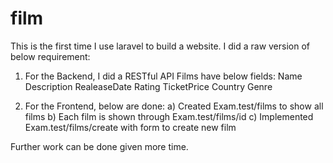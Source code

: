 # film
This is the first time I use laravel to build a website. I did a raw version of below requirement:

1. For the Backend, I did a RESTful API
Films have below fields:
  Name
  Description
  RealeaseDate
  Rating
  TicketPrice
  Country
  Genre
 
 2. For the Frontend, below are done:
   a) Created Exam.test/films to show all films
   b) Each film is shown through Exam.test/films/id
   c) Implemented Exam.test/films/create with form to create new film
 
 Further work can be done given more time.
